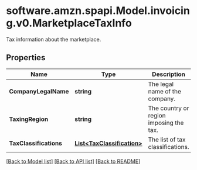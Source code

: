 # software.amzn.spapi.Model.invoicing.v0.MarketplaceTaxInfo
Tax information about the marketplace.

## Properties

Name | Type | Description | Notes
------------ | ------------- | ------------- | -------------
**CompanyLegalName** | **string** | The legal name of the company. | [optional] 
**TaxingRegion** | **string** | The country or region imposing the tax. | [optional] 
**TaxClassifications** | [**List&lt;TaxClassification&gt;**](TaxClassification.md) | The list of tax classifications. | [optional] 

[[Back to Model list]](../README.md#documentation-for-models) [[Back to API list]](../README.md#documentation-for-api-endpoints) [[Back to README]](../README.md)

